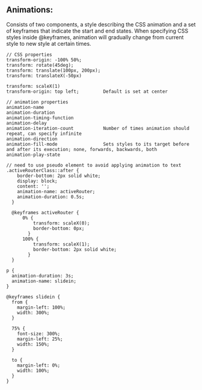 ## Animations:
Consists of two components, a style describing the CSS animation and a set of keyframes that indicate the start and end states. When specifying CSS styles inside @keyframes, animation will gradually change from current style to new style at certain times.

```
// CSS properties
transform-origin: -100% 50%;
transform: rotate(45deg);
transform: translate(100px, 200px);
transform: translateX(-50px)

transform: scaleX(1)
transform-origin: top left;         Default is set at center
```

```
// animation properties
animation-name
animation-duration
animation-timing-function
animation-delay
animation-iteration-count           Number of times animation should repeat, can specify infinite
animation-direction
animation-fill-mode                 Sets styles to its target before and after its execution; none, forwards, backwards, both
animation-play-state
```

```
// need to use pseudo element to avoid applying animation to text
.activeRouterClass::after {
    border-bottom: 2px solid white;
    display: block;
    content: '';
    animation-name: activeRouter;
    animation-duration: 0.5s;
  }

  @keyframes activeRouter {
      0% {
          transform: scaleX(0);
          border-bottom: 0px;
        }
      100% {
          transform: scaleX(1);
          border-bottom: 2px solid white;
        }
  }
```

```
p {
  animation-duration: 3s;
  animation-name: slidein;
}

@keyframes slidein {
  from {
    margin-left: 100%;
    width: 300%;
  }

  75% {
    font-size: 300%;
    margin-left: 25%;
    width: 150%;
  }

  to {
    margin-left: 0%;
    width: 100%;
  }
}
```
